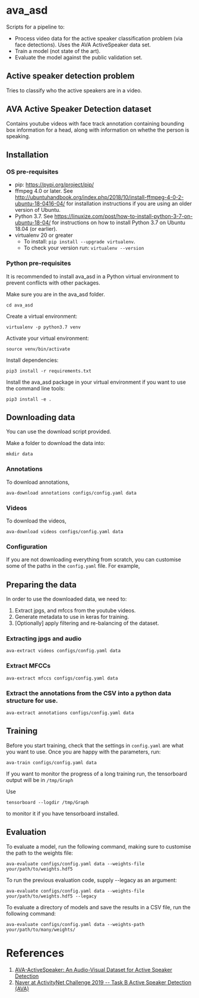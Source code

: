 # ava_asd
Scripts for a pipeline to:
 - Process video data for the active speaker classification problem (via face detections).  Uses the AVA ActiveSpeaker data set.
 - Train a model (not state of the art).
 - Evaluate the model against the public validation set.

## Active speaker detection problem
Tries to classify who the active speakers are in a video.

## AVA Active Speaker Detection dataset
Contains youtube videos with face track annotation containing bounding box information for a head, along with 
information on whethe the person is speaking.

## Installation

### OS pre-requisites
- pip: https://pypi.org/project/pip/
- ffmpeg 4.0 or later. See http://ubuntuhandbook.org/index.php/2018/10/install-ffmpeg-4-0-2-ubuntu-18-0416-04/ 
for installation instructions if you are using an older version of Ubuntu.
- Python 3.7. See https://linuxize.com/post/how-to-install-python-3-7-on-ubuntu-18-04/ for instructions on how to
install Python 3.7 on Ubuntu 18.04 (or earlier).
- virtualenv 20 or greater
  - To install: `pip install --upgrade virtualenv`. 
  - To check your version run: `virtualenv --version`

### Python pre-requisites
It is recommended to install ava_asd in a Python virtual environment to prevent conflicts with other packages.

Make sure you are in the ava_asd folder.
```
cd ava_asd
```

Create a virtual environment:
```
virtualenv -p python3.7 venv
```

Activate your virtual environment:
```
source venv/bin/activate
```

Install dependencies:
```
pip3 install -r requirements.txt
```

Install the ava_asd package in your virtual environment if you want to use the command line tools:
```
pip3 install -e .
```

## Downloading data
You can use the download script provided.

Make a folder to download the data into:
```
mkdir data
```

### Annotations
To download annotations,
```
ava-download annotations configs/config.yaml data
```

### Videos
To download the videos,
```
ava-download videos configs/config.yaml data
```

### Configuration
If you are not downloading everything from scratch, you can customise some of the paths in the `config.yaml` file.
For example, 

## Preparing the data

In order to use the downloaded data, we need to:
1. Extract jpgs, and mfccs from the youtube videos.
2. Generate metadata to use in keras for training.
3. [Optionally] apply filtering and re-balancing of the dataset.

### Extracting jpgs and audio
```
ava-extract videos configs/config.yaml data
```

### Extract MFCCs
```
ava-extract mfccs configs/config.yaml data
```

### Extract the annotations from the CSV into a python data structure for use.
```
ava-extract annotations configs/config.yaml data
```

## Training
Before you start training, check that the settings in ```config.yaml``` are what you want to use.  Once you are happy 
with the parameters, run:
```
ava-train configs/config.yaml data
```

If you want to monitor the progress of a long training run, the tensorboard output will be in ```/tmp/Graph```

Use
```
tensorboard --logdir /tmp/Graph
```
to monitor it if you have tensorboard installed.

## Evaluation
To evaluate a model, run the following command, making sure to customise the path to the weights file:
```
ava-evaluate configs/config.yaml data --weights-file your/path/to/weights.hdf5
```

To run the previous evaluation code, supply --legacy as an argument:
```
ava-evaluate configs/config.yaml data --weights-file your/path/to/weights.hdf5 --legacy
```

To evaluate a directory of models and save the results in a CSV file, run the following command:
```
ava-evaluate configs/config.yaml data --weights-path your/path/to/many/weights/
```

# References
1. [AVA-ActiveSpeaker: An Audio-Visual Dataset for Active Speaker Detection](https://arxiv.org/abs/1901.01342)
2. [Naver at ActivityNet Challenge 2019 -- Task B Active Speaker Detection (AVA)](https://arxiv.org/abs/1906.10555)
